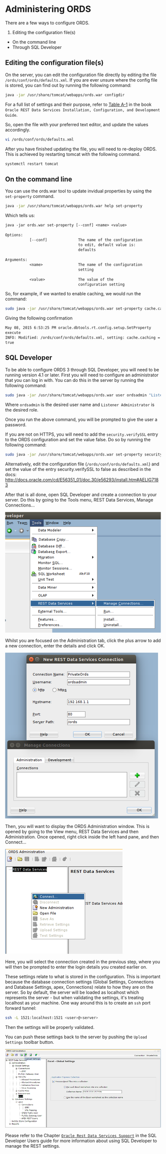 # Administering ORDS

There are a few ways to configure ORDS.

1. Editing the configuration file(s)
* On the command line
* Through SQL Developer

## Editing the configuration file(s)

On the server, you can edit the configuration file directly by editing the file `/ords/conf/ords/defaults.xml`. If you are ever unsure where the config file is stored, you can find out by running the following command:

```bash
java -jar /usr/share/tomcat/webapps/ords.war configdir
```

For a full list of settings and their purpose, refer to [Table A-1](http://docs.oracle.com/cd/E56351_01/doc.30/e56293/config_file.htm#AELIG7204) in the book `Oracle REST Data Services Installation, Configuration, and Development Guide`.

So, open the file with your preferred text editor, and update the values accordingly.

```bash
vi /ords/conf/ords/defaults.xml
```

After you have finished updating the file, you will need to re-deploy ORDS. This is achieved by restarting tomcat with the following command.

```bash
systemctl restart tomcat
```

## On the command line

You can use the ords.war tool to update invidual properties by using the `set-property` command.

```bash
java -jar /usr/share/tomcat/webapps/ords.war help set-property
```
Which tells us:
```
java -jar ords.war set-property [--conf] <name> <value>

Options:
           [--conf]              The name of the configuration
                                 to edit, default value is:
                                 defaults

Arguments:
           <name>                The name of the configuration
                                 setting

           <value>               The value of the
                                 configuration setting
```

So, for example, if we wanted to enable caching, we would run the command:

```bash
sudo java -jar /usr/share/tomcat/webapps/ords.war set-property cache.caching true
```
Giving the following confirmation
```
May 08, 2015 6:53:25 PM oracle.dbtools.rt.config.setup.SetProperty execute
INFO: Modified: /ords/conf/ords/defaults.xml, setting: cache.caching = true
```

## SQL Developer

To be able to configure ORDS 3 through SQL Developer, you will need to be running version 4.1 or later. First you will need to configure an administrator that you can log in with. You can do this in the server by running the following command:

```bash
sudo java -jar /usr/share/tomcat/webapps/ords.war user ordsadmin "Listener Administrator"
```
Where `ordsadmin` is the desired user name and `Listener Administrator` is the desired role.

Once you run the above command, you will be prompted to give the user a password.

If you are not on HTTPS, you will need to add the `security.verifySSL` entry to the ORDS configuration and set the value false. Do so by running the following command:

```bash
sudo java -jar /usr/share/tomcat/webapps/ords.war set-property security.verifySSL false
```

Alternatively, edit the configuration file (`/ords/conf/ords/defaults.xml`) and set the value of the entry security.verifySSL to false as described in the docs: http://docs.oracle.com/cd/E56351_01/doc.30/e56293/install.htm#AELIG7183

After that is all done, open SQL Developer and create a connection to your server. Do this by going to the Tools menu, REST Data Services, Manage Connections...

![](img/ords_admin_1.png)

Whilst you are focused on the Administration tab, click the plus arrow to add a new connection, enter the details and click OK.

![](img/ords_admin_2.png)

Then, you will want to display the ORDS Administration window. This is opened by going to the View menu, REST Data Services and then Administration. Once opened, right click inside the left hand pane, and then Connect...

![](img/ords_admin_3.png)

Here, you will select the connection created in the previous step, where you will then be prompted to enter the login details you created earlier on.

These settings relate to what is stored in the configuration. This is important because the database connection settings (Global Settings, Connections and  Database Settings, apex, Connections) relate to how they are on the server. So by default, the server will be loaded as localhost which represents the server - but when validating the settings, it's treating localhost as your machine. One way around this is to create an `ssh` port forward tunnel:

```bash
ssh -L 1521:localhost:1521 <user>@<server>
```

Then the settings will be properly validated.

You can push these settings back to the server by pushing the `Upload Settings` toolbar button.

![](img/ords_admin_4.png)

Please refer to the Chapter [`Oracle Rest Data Services Support`](https://docs.oracle.com/cd/E55747_01/appdev.41/e55591/ords_sqldev.htm#RPTUG45951) in the SQL Developer Users guide for more information about using SQL Developer to manage the REST settings.
